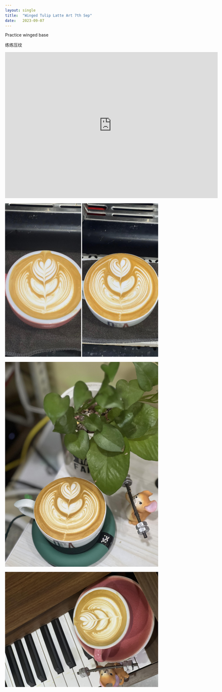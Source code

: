```yaml
---
layout: single
title:  "Winged Tulip Latte Art 7th Sep"
date:   2023-09-07
---
```


Practice winged base

练练压纹


<div class="embed-container">
  <iframe
      src="https://www.youtube.com/embed/raqYozSeoZ0"
      width="700"
      height="480"
      frameborder="0"
      allowfullscreen="true">
  </iframe>
</div>



![](/assets/img/2023/09/07/wingeds.JPG)

![](/assets/img/2023/09/07/IMG_7328.jpg)

![](/assets/img/2023/09/07/IMG_7307.jpg)


